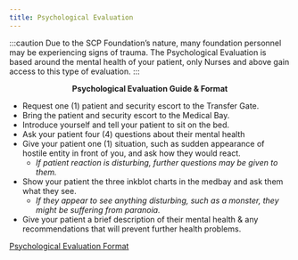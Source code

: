```yaml
---
title: Psychological Evaluation
---
```


:::caution
Due to the SCP Foundation’s nature, many foundation personnel may be experiencing signs of trauma. The Psychological Evaluation is based around the mental health of your patient, only Nurses and above gain access to this type of evaluation.
:::

<center><strong>Psychological Evaluation Guide & Format</strong></center>

- Request one (1) patient and security escort to the Transfer Gate.
- Bring the patient and security escort to the Medical Bay.
- Introduce yourself and tell your patient to sit on the bed.
- Ask your patient four (4) questions about their mental health
- Give your patient one (1) situation, such as sudden appearance of hostile entity in front of you, and ask how they would react.
    - <em>If patient reaction is disturbing, further questions may be given to them. </em>
- Show your patient the three inkblot charts in the medbay and ask them what they see.
    - <em>If they appear to see anything disturbing, such as a monster, they might be suffering from paranoia.</em>
- Give your patient a brief description of their mental health & any recommendations that will prevent further health problems.

[Psychological Evaluation Format](https://docs.google.com/document/d/1tEpeuGOSqFJKP63kOUD-8BfcqQ3aFdrXjWbb_kXyWVE/edit)
